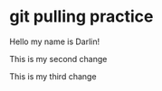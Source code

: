# git pulling practice 

Hello my name is Darlin!

This is my second change

This is my third change 